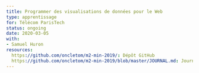 ```yaml
---
title: Programmer des visualisations de données pour le Web
type: apprentissage
for: Télécom ParisTech
status: ongoing
date: 2020-03-05
with:
- Samuel Huron
resources:
  https://github.com/oncletom/m2-min-2019/: Dépôt GitHub
  https://github.com/oncletom/m2-min-2019/blob/master/JOURNAL.md: Journal de bord
---
```


